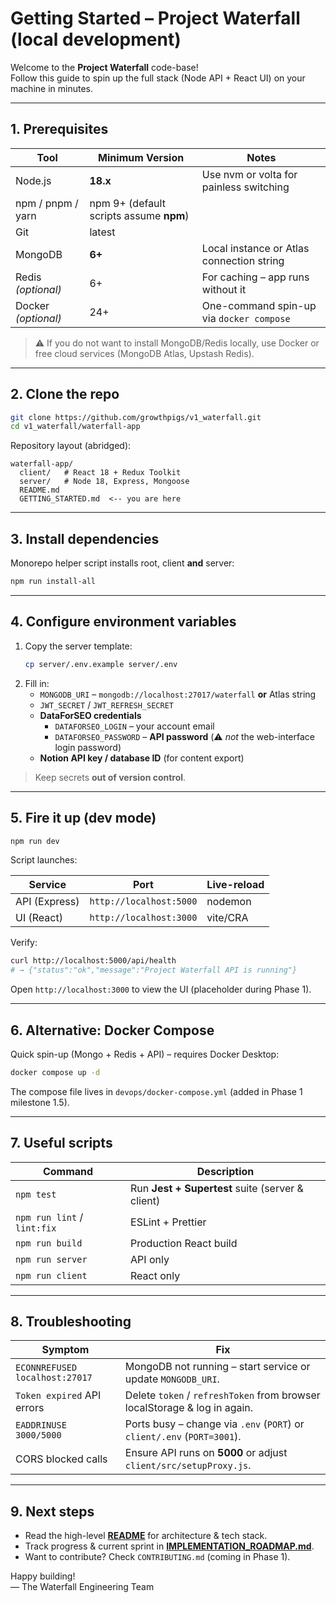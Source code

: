 # Getting Started – Project Waterfall (local development)

Welcome to the **Project Waterfall** code-base!  
Follow this guide to spin up the full stack (Node API + React UI) on your machine in minutes.

---

## 1. Prerequisites

| Tool | Minimum Version | Notes |
| ---- | --------------- | ----- |
| Node.js | **18.x** | Use nvm or volta for painless switching |
| npm / pnpm / yarn | npm 9+ (default scripts assume **npm**) | |
| Git | latest | |
| MongoDB | **6+** | Local instance or Atlas connection string |
| Redis *(optional)* | 6+ | For caching – app runs without it |
| Docker *(optional)* | 24+ | One-command spin-up via `docker compose` |

> ⚠️  If you do not want to install MongoDB/Redis locally, use Docker or free cloud services (MongoDB Atlas, Upstash Redis).

---

## 2. Clone the repo

```bash
git clone https://github.com/growthpigs/v1_waterfall.git
cd v1_waterfall/waterfall-app
```

Repository layout (abridged):

```
waterfall-app/
  client/   # React 18 + Redux Toolkit
  server/   # Node 18, Express, Mongoose
  README.md
  GETTING_STARTED.md  <-- you are here
```

---

## 3. Install dependencies

Monorepo helper script installs root, client **and** server:

```bash
npm run install-all
```

---

## 4. Configure environment variables

1. Copy the server template:
   ```bash
   cp server/.env.example server/.env
   ```
2. Fill in:
   - `MONGODB_URI` – `mongodb://localhost:27017/waterfall` **or** Atlas string  
   - `JWT_SECRET` / `JWT_REFRESH_SECRET`
   - **DataForSEO credentials**  
     * `DATAFORSEO_LOGIN` – your account email  
     * `DATAFORSEO_PASSWORD` – **API password** (⚠️ _not_ the web-interface login password)  
   - **Notion API key / database ID** (for content export)

> Keep secrets **out of version control**.

---

## 5. Fire it up (dev mode)

```bash
npm run dev
```

Script launches:

| Service | Port | Live-reload |
| ------- | ---- | ---------- |
| API (Express) | `http://localhost:5000` | nodemon |
| UI  (React)   | `http://localhost:3000` | vite/CRA |

Verify:

```bash
curl http://localhost:5000/api/health
# → {"status":"ok","message":"Project Waterfall API is running"}
```

Open `http://localhost:3000` to view the UI (placeholder during Phase 1).

---

## 6. Alternative: Docker Compose

Quick spin-up (Mongo + Redis + API) – requires Docker Desktop:

```bash
docker compose up -d
```

The compose file lives in `devops/docker-compose.yml` (added in Phase 1 milestone 1.5).

---

## 7. Useful scripts

| Command | Description |
| ------- | ----------- |
| `npm test` | Run **Jest + Supertest** suite (server & client) |
| `npm run lint` / `lint:fix` | ESLint + Prettier |
| `npm run build` | Production React build |
| `npm run server` | API only |
| `npm run client` | React only |

---

## 8. Troubleshooting

| Symptom | Fix |
| ------- | ---- |
| `ECONNREFUSED localhost:27017` | MongoDB not running – start service or update `MONGODB_URI`. |
| `Token expired` API errors | Delete `token` / `refreshToken` from browser localStorage & log in again. |
| `EADDRINUSE 3000/5000` | Ports busy – change via `.env` (`PORT`) or `client/.env` (`PORT=3001`). |
| CORS blocked calls | Ensure API runs on **5000** or adjust `client/src/setupProxy.js`. |

---

## 9. Next steps

* Read the high-level **[README](../README.md)** for architecture & tech stack.  
* Track progress & current sprint in **[IMPLEMENTATION_ROADMAP.md](../IMPLEMENTATION_ROADMAP.md)**.  
* Want to contribute? Check `CONTRIBUTING.md` (coming in Phase 1).

Happy building!  
— The Waterfall Engineering Team
